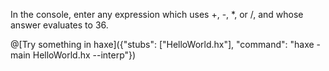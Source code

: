 In the console, enter any expression which uses +, -, *, or /, and whose answer evaluates to 36.

@[Try something in haxe]({"stubs": ["HelloWorld.hx"], "command": "haxe -main HelloWorld.hx --interp"})
